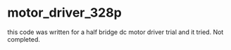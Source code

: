 # motor_driver_328p
this code was written for a half bridge dc motor driver trial and it tried. Not completed.

